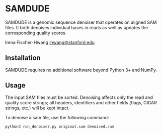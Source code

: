 # SAMDUDE
SAMDUDE is a genomic sequence denoiser that operates on aligned SAM files. It both denoises individual bases in reads as well as updates the corresponding quality scores.

Irena Fischer-Hwang ihwang@stanford.edu

## Installation

SAMDUDE requires no additional software beyond Python 3+ and NumPy.

## Usage

The input SAM files must be sorted. Denoising affects only the read and quality score strings; all headers, identifiers and other fields (flags, CIGAR strings, etc.) will be kept intact.

To denoise a sam file, use the following command:

```
python3 run_denoiser.py original.sam denoised.sam
```
